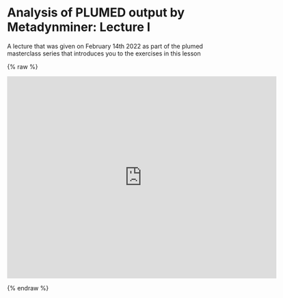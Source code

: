 # Analysis of PLUMED output by Metadynminer: Lecture I

A lecture that was given on February 14th 2022 as part of the plumed masterclass series that introduces you to the exercises in this lesson

{% raw %}
<p align="center"><iframe width="630" height="472" src="https://www.youtube.com/embed/T8a-kP6V3_g" frameborder="0" allowfullscreen></iframe></p>
{% endraw %}
